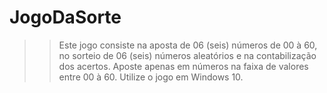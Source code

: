 # JogoDaSorte
>> Este jogo consiste na aposta de 06 (seis) números de 00 à 60, no sorteio de 06 (seis) números aleatórios e na contabilização dos acertos.
>> Aposte apenas em números na faixa de valores entre 00 à 60.
>> Utilize o jogo em Windows 10.
